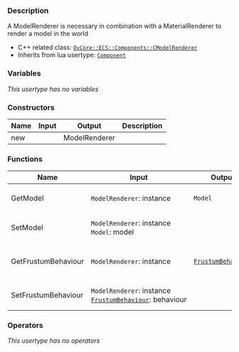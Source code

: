 ### Description
A ModelRenderer is necessary in combination with a MaterialRenderer to render a model in the world

- C++ related class: [`OvCore::ECS::Components::CModelRenderer`](https://github.com/adriengivry/Overload/blob/develop/Sources/Overload/OvCore/include/OvCore/ECS/Components/CModelRenderer.h)
- Inherits from lua usertype: [`Component`](Component)

### Variables
_This usertype has no variables_

### Constructors
|Name|Input|Output|Description|
|-|-|-|-|
|new||ModelRenderer||

### Functions
|Name|Input|Output|Description|
|-|-|-|-|
|GetModel|`ModelRenderer`:&nbsp;instance<br>|`Model`|Returns the current model|
|SetModel|`ModelRenderer`:&nbsp;instance<br>`Model`:&nbsp;model<br>||Defines the model to use|
|GetFrustumBehaviour|`ModelRenderer`:&nbsp;instance<br>|[`FrustumBehaviour`](FrustumBehaviour)|Returns the current bounding mode|
|SetFrustumBehaviour|`ModelRenderer`:&nbsp;instance<br>[`FrustumBehaviour`](FrustumBehaviour):&nbsp;behaviour<br>||Sets a bounding mode|

### Operators
_This usertype has no operators_
